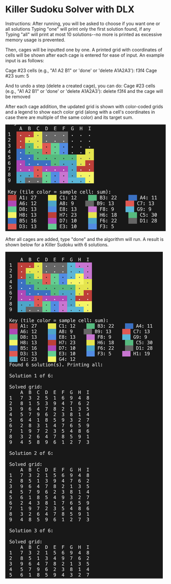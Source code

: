# Killer Sudoku Solver with DLX

Instructions:
After running, you will be asked to choose if you want one or all solutions
Typing "one" will print only the first solution found, if any
Typing "all" will print at most 10 solutions--no more is printed as excessive memory usage is prevented.

Then, cages will be inputted one by one.
A printed grid with coordinates of cells will be shown after each cage is entered for ease of input.
An example input is as follows:

Cage #23 cells (e.g., "A1 A2 B1" or 'done' or 'delete A1A2A3'): f3f4
Cage #23 sum: 5

And to undo a step (delete a created cage), you can do:
Cage #23 cells (e.g., "A1 A2 B1" or 'done' or 'delete A1A2A3'): delete f3f4
and the cage will be removed

After each cage addition, the updated grid is shown with color-coded grids and a legend to show each color grid (along with a cell's coordinates in case there are multiple of the same color) and its target sum.

![alt text](<CageAddition.png>)

After all cages are added, type "done" and the algorithm will run. A result is shown below for a Killer Sudoku with 6 solutions.

![alt text](<SampleResult.png>)